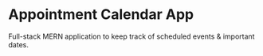 # Appointment Calendar App
Full-stack MERN application to keep track of scheduled events &amp; important dates.
